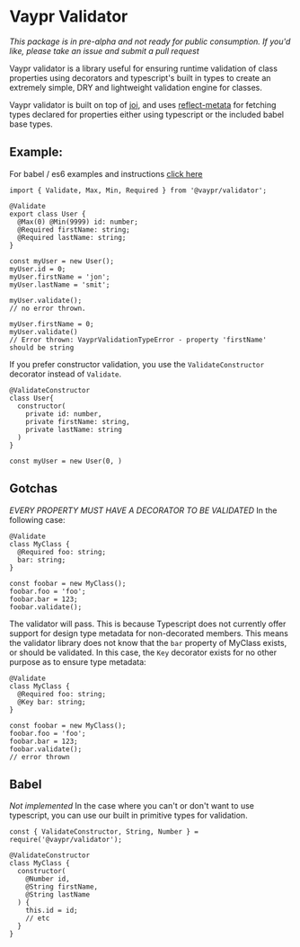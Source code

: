 # Vaypr Validator

*This package is in pre-alpha and not ready for public consumption. If you'd like, please take an issue and submit a pull request*

Vaypr validator is a library useful for ensuring runtime validation of class properties using decorators and typescript's built in types to create an extremely simple, DRY and lightweight validation engine for classes.

Vaypr validator is built on top of [joi](https://github.com/hapijs/joi), and uses [reflect-metata](https://github.com/rbuckton/reflect-metadata) for fetching types declared for properties either using typescript or the included babel base types.

## Example:

For babel / es6 examples and instructions [click here](#babel)

```
import { Validate, Max, Min, Required } from '@vaypr/validator';

@Validate
export class User {
  @Max(0) @Min(9999) id: number;
  @Required firstName: string;
  @Required lastName: string;
}

const myUser = new User();
myUser.id = 0;
myUser.firstName = 'jon';
myUser.lastName = 'smit';

myUser.validate();
// no error thrown.

myUser.firstName = 0;
myUser.validate()
// Error thrown: VayprValidationTypeError - property 'firstName' should be string
```

If you prefer constructor validation, you use the `ValidateConstructor` decorator instead of `Validate`.
```
@ValidateConstructor
class User{
  constructor(
    private id: number,
    private firstName: string,
    private lastName: string
  )
}

const myUser = new User(0, )
```

## Gotchas

*EVERY PROPERTY MUST HAVE A DECORATOR TO BE VALIDATED*
In the following case:
```
@Validate
class MyClass {
  @Required foo: string;
  bar: string;
}

const foobar = new MyClass();
foobar.foo = 'foo';
foobar.bar = 123;
foobar.validate();
```

The validator will pass. This is because Typescript does not currently offer support for design type metadata for non-decorated members. This means the validator library does not know that the `bar` property of MyClass exists, or should be validated. In this case, the `Key` decorator exists for no other purpose as to ensure type metadata:

```
@Validate
class MyClass {
  @Required foo: string;
  @Key bar: string;
}

const foobar = new MyClass();
foobar.foo = 'foo';
foobar.bar = 123;
foobar.validate();
// error thrown
```

## Babel
*Not implemented*
In the case where you can't or don't want to use typescript, you can use our built in primitive types for validation.
```
const { ValidateConstructor, String, Number } = require('@vaypr/validator');

@ValidateConstructor
class MyClass {
  constructor(
    @Number id,
    @String firstName,
    @String lastName
  ) { 
    this.id = id;
    // etc
  }
}
```
